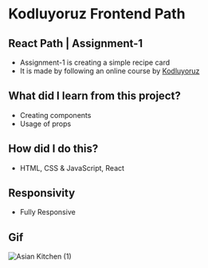# Kodluyoruz Frontend Path

## React Path | Assignment-1
- Assignment-1 is creating a simple recipe card
- It is made by following an online course by [Kodluyoruz](https://www.patika.dev/)

## What did I learn from this project?
- Creating components
- Usage of props

## How did I do this?
- HTML, CSS & JavaScript, React

## Responsivity
- Fully Responsive

## Gif
![Asian Kitchen (1)](https://user-images.githubusercontent.com/72968539/116514698-aa10fe80-a8cb-11eb-9397-78ddac7d7183.gif)




